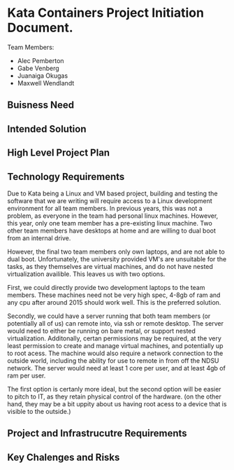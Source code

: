 # Kata Containers Project Initiation Document.

Team Members:
* Alec Pemberton
* Gabe Venberg
* Juanaiga Okugas
* Maxwell Wendlandt

## Buisness Need

<!-- This should be the most stable and most important part of the document.  It should be 2-3 short paragraphs with a summary of the customer and the business need that you are intending to solve with the Capstone project.  This information should come from the customer through content they have provided or through discussions with the customer.  This should answer the ‘why’ question. -->

## Intended Solution

<!-- This should be 1-2 paragraphs describing a high level solution.  Many projects have clear requirements and a constrained solution to document here.  For projects that have research / exploratory / proof of concept elements, this section will be more focused on the process to reach a solution.  This should answer the ‘what’ question.  
Having an architecture diagram showing the key components that you will be building is an important part of this section.  This diagram will evolve over the project as more details emerge, but having it here is a good way to drive clarity. -->

## High Level Project Plan

<!-- Break the project down into the two key milestones as a starting point for the project.  This will evolve as the project goes, so don’t expect things to go as planned.  One important concept for Dev Phase 1 is the ‘steel thread’ that will demonstrate some part of the project in an end to end fashion.  Users and user stories can be introduced here to identify the high priority scenarios for the project.  Map these into Dev Phase 1 and Dev Phase 2. -->

## Technology Requirements
Due to Kata being a Linux and VM based project, building and testing the software that we are writing will require access to a Linux development environment for all team members.
In previous years, this was not a problem, as everyone in the team had personal linux machines.
However, this year, only one team member has a pre-existing linux machine.
Two other team members have desktops at home and are willing to dual boot from an internal drive.

However, the final two team members only own laptops, and are not able to dual boot.
Unfortunately, the university provided VM's are unsuitable for the tasks, as they themselves are virtual machines, and do not have nested virtualization availible.
This leaves us with two options.

First, we could directly provide two development laptops to the team members.
These machines need not be very high spec, 4-8gb of ram and any cpu after around 2015 should work well.
This is the preferred solution.

Secondly, we could have a server running that both team members (or potentially all of us) can remote into, via ssh or remote desktop.
The server would need to either be running on bare metal, or support nested virtualization.
Additonally, certan permissions may be required, at the very least permission to create and manage virtual machines, and potentially up to root acess.
The machine would also require a network connection to the outside world, including the ability for use to remote in from off the NDSU network.
The server would need at least 1 core per user, and at least 4gb of ram per user.

The first option is certanly more ideal, but the second option will be easier to pitch to IT, as they retain physical control of the hardware. (on the other hand, they may be a bit uppity about us having root acess to a device that is visible to the outside.)

<!-- This section should indicate what technology frameworks are required for the project by the client.  This would include things like the use of cloud computing from a specific company, frameworks like .Net or React, programming languages, emulators, test frameworks, etc.  It’s important to highlight any client requirements that the project team doesn’t have access to directly.  Are there subscriptions or licenses required?  Suggested training for the technology requirements should also be considered. -->

## Project and Infrastrucutre Requirements

<!-- This section should include infrastructure needs for the project such as specific tools for backlog tracking or issue tracking.  You should clarify what documentation is required by the client beyond the project initiation and backlog documents that the class requires.  You should expect some additional requirements or design documents, for example.  How should requirements be specified?  Are UML or other diagrams required for the design?
The section should include technical infrastructure such as source code control expectations, build frameworks, etc.  Again, it’s essential to highlight any client requirements that the project team doesn’t have access to.  Training should be considered as appropriate. -->

## Key Chalenges and Risks

<!-- Every project has a set of unknowns and risks and it’s important to prioritize these early in the project.  List the key challenges and risks in this section. -->
